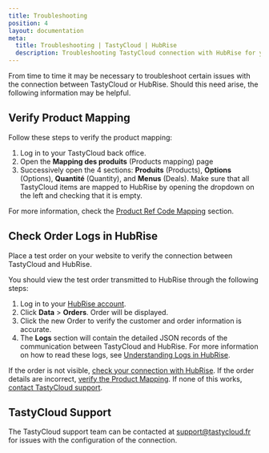 ```yaml
---
title: Troubleshooting
position: 4
layout: documentation
meta:
  title: Troubleshooting | TastyCloud | HubRise
  description: Troubleshooting TastyCloud connection with HubRise for your EPOS and other apps to work as a cohesive whole. Connect apps and synchronise your data.
---
```


From time to time it may be necessary to troubleshoot certain issues with the connection between TastyCloud or HubRise. Should this need arise, the following information may be helpful.

## Verify Product Mapping

Follow these steps to verify the product mapping:

1. Log in to your TastyCloud back office.
1. Open the **Mapping des produits** (Products mapping) page
1. Successively open the 4 sections: **Produits** (Products), **Options** (Options), **Quantité** (Quantity), and **Menus** (Deals). Make sure that all TastyCloud items are mapped to HubRise by opening the dropdown on the left and checking that it is empty.

For more information, check the [Product Ref Code Mapping](/apps/tastycloud/map-ref-codes/#products-and-options) section.

## Check Order Logs in HubRise

Place a test order on your website to verify the connection between TastyCloud and HubRise.

You should view the test order transmitted to HubRise through the following steps:

1. Log in to your [HubRise account](https://manager.hubrise.com).
1. Click **Data** > **Orders**. Order will be displayed.
1. Click the new Order to verify the customer and order information is accurate.
1. The **Logs** section will contain the detailed JSON records of the communication between TastyCloud and HubRise. For more information on how to read these logs, see [Understanding Logs in HubRise](/docs/hubrise-logs).

If the order is not visible, [check your connection with HubRise](/apps/tastycloud/connect-hubrise). If the order details are incorrect, [verify the Product Mapping](/apps/tastycloud/map-ref-codes/). If none of this works, [contact TastyCloud support](#tastycloud-support).

## TastyCloud Support

The TastyCloud support team can be contacted at support@tastycloud.fr for issues with the configuration of the connection.
